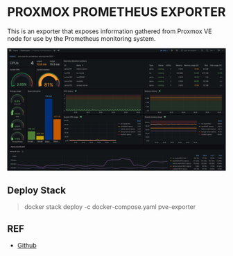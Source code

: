 # PROXMOX PROMETHEUS EXPORTER
This is an exporter that exposes information gathered from Proxmox VE node for use by the Prometheus monitoring system.

![grafana](../../../../static/images/proxmox-monitoring.png)

## Deploy Stack

> docker stack deploy -c docker-compose.yaml pve-exporter

## REF
- [Github](https://github.com/prometheus-pve/prometheus-pve-exporter)
